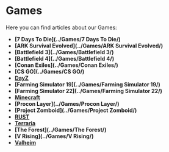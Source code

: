 <style>
.md-typeset h1{
    font-weight: bold;
    color: white;
}
.md-typeset blockquote {
	border-left: 0.2rem solid hsl(22deg 100% 50%);
}
.md-typeset blockquote p strong em{
    color: #FF5F00;
}

table {
    width:  100%;
}

thead {
    font-size:  22px;
    text-align: left;
}

tr {
	text-align: center;
}

td {
    width: 50%;
    text-align: center;
    font-size: 18px

}
</style>

# Games

Here you can find articles about our Games:

<div class="grid cards" markdown>

- **[7 Days To Die](../Games/7 Days To Die/)**
- **[ARK Survival Evolved](../Games/ARK Survival Evolved/)**
- **[Battlefield 3](../Games/Battlefield 3/)**
- **[Battlefield 4](../Games/Battlefield 4/)**
- **[Conan Exiles](../Games/Conan Exiles/)**
- **[CS GO](../Games/CS GO/)**
- **[DayZ](../Games/DayZ/)**
- **[Farming Simulator 19](../Games/Farming Simulator 19/)**
- **[Farming Simulator 22](../Games/Farming Simulator 22/)** 
- **[Minecraft](../Games/Minecraft/)**            
- **[Procon Layer](../Games/Procon Layer/)**                 
- **[Project Zomboid](../Games/Project Zomboid/)**
- **[RUST](../Games/RUST/)**                                 
- **[Terraria](../Games/Terraria/)**
- **[The Forest](../Games/The Forest/)**                     
- **[V Rising](../Games/V Rising/)**
- **[Valheim](../Games/Valheim/)**

</div>